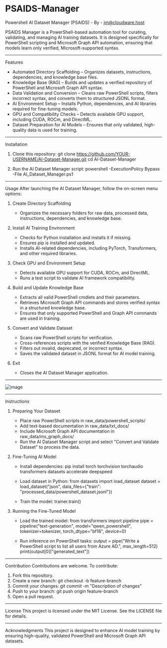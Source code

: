 # PSAIDS-Manager
Powershell AI Dataset Manager (PSAIDS) - By - jm@cloudware.host

PSAIDS Manager is a PowerShell-based automation tool for curating, validating, and managing AI training datasets. It is designed specifically for PowerShell scripting and Microsoft Graph API automation, ensuring that models learn only verified, Microsoft-supported syntax.

---

Features
- Automated Directory Scaffolding – Organizes datasets, instructions, dependencies, and knowledge base files.
- Knowledge Base (RAG) – Builds and updates a verified repository of PowerShell and Microsoft Graph API syntax.
- Data Validation and Conversion – Cleans raw PowerShell scripts, filters incorrect syntax, and converts them to structured JSONL format.
- AI Environment Setup – Installs Python, dependencies, and AI libraries required for fine-tuning models.
- GPU and Compatibility Checks – Detects available GPU support, including CUDA, ROCm, and DirectML.
- Dataset Preparation for AI Models – Ensures that only validated, high-quality data is used for training.

---

Installation
1. Clone this repository:
   git clone https://github.com/YOUR-USERNAME/AI-Dataset-Manager.git
   cd AI-Dataset-Manager

2. Run the AI Dataset Manager script:
   powershell -ExecutionPolicy Bypass -File AI_Dataset_Manager.ps1

---

Usage
After launching the AI Dataset Manager, follow the on-screen menu options:

1. Create Directory Scaffolding  
   - Organizes the necessary folders for raw data, processed data, instructions, dependencies, and knowledge base.  

2. Install AI Training Environment  
   - Checks for Python installation and installs it if missing.  
   - Ensures pip is installed and updated.  
   - Installs AI-related dependencies, including PyTorch, Transformers, and other required libraries.

3. Check GPU and Environment Setup  
   - Detects available GPU support for CUDA, ROCm, and DirectML.  
   - Runs a test script to validate AI framework compatibility.

4. Build and Update Knowledge Base  
   - Extracts all valid PowerShell cmdlets and their parameters.  
   - Retrieves Microsoft Graph API commands and stores verified syntax in a structured knowledge base.  
   - Ensures that only supported PowerShell and Graph API commands are used in training.

5. Convert and Validate Dataset  
   - Scans raw PowerShell scripts for verification.  
   - Cross-references scripts with the verified Knowledge Base (RAG).  
   - Filters out invalid, deprecated, or incorrect syntax.  
   - Saves the validated dataset in JSONL format for AI model training.

6. Exit  
   - Closes the AI Dataset Manager application.

---

![image](https://github.com/user-attachments/assets/98bf207a-8c6a-4014-9177-c4e1d22e43ca)

---

Instructions

1. Preparing Your Dataset
   - Place raw PowerShell scripts in raw_data/powershell_scripts/
   - Add text-based documentation in raw_data/txt_docs/
   - Include Microsoft Graph API documentation in raw_data/ms_graph_docs/
   - Run the AI Dataset Manager script and select "Convert and Validate Dataset" to process the data.

2. Fine-Tuning AI Model
   - Install dependencies:
     pip install torch torchvision torchaudio transformers datasets accelerate deepspeed

   - Load dataset in Python:
     from datasets import load_dataset
     dataset = load_dataset("json", data_files={"train": "processed_data/powershell_dataset.jsonl"})

   - Train the model:
     trainer.train()

3. Running the Fine-Tuned Model
   - Load the trained model:
     from transformers import pipeline
     pipe = pipeline("text-generation", model="qwen_powershell", tokenizer=tokenizer, torch_dtype="bf16", device=0)

   - Run inference on PowerShell tasks:
     output = pipe("Write a PowerShell script to list all users from Azure AD.", max_length=512)
     print(output[0]["generated_text"])

---

Contribution
Contributions are welcome. To contribute:
1. Fork this repository.
2. Create a new branch:
   git checkout -b feature-branch
3. Commit your changes:
   git commit -m "Description of changes"
4. Push to your branch:
   git push origin feature-branch
5. Open a pull request.

---

License
This project is licensed under the MIT License. See the LICENSE file for details.

---

Acknowledgments
This project is designed to enhance AI model training by ensuring high-quality, validated PowerShell and Microsoft Graph API datasets.
